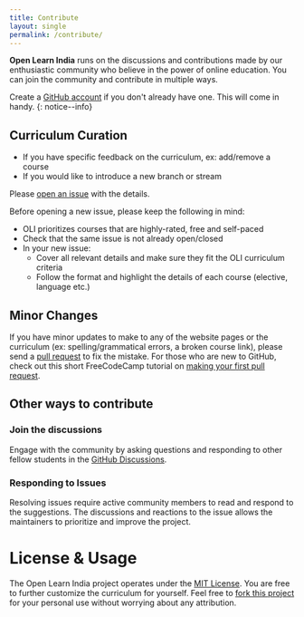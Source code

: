 ```yaml
---
title: Contribute
layout: single
permalink: /contribute/
---
```

**Open Learn India** runs on the discussions and contributions made by our enthusiastic community who believe in the power of online education. You can join the community and contribute in multiple ways.

Create a [GitHub account](https://github.com/join) if you don't already have one. This will come in handy.
{: notice--info}

## Curriculum Curation
- If you have specific feedback on the curriculum, ex: add/remove a course
- If you would like to introduce a new branch or stream

Please [open an issue](https://help.github.com/articles/creating-an-issue/) with the details.

Before opening a new issue, please keep the following in mind:
- OLI prioritizes courses that are highly-rated, free and self-paced
- Check that the same issue is not already open/closed
- In your new issue:
    * Cover all relevant details and make sure they fit the OLI curriculum criteria
    * Follow the format and highlight the details of each course (elective, language etc.)

## Minor Changes
If you have minor updates to make to any of the website pages or the curriculum (ex: spelling/grammatical errors, a broken course link), please send a [pull request](https://docs.github.com/en/free-pro-team@latest/github/collaborating-with-issues-and-pull-requests) to fix the mistake. For those who are new to GitHub, check out this short FreeCodeCamp tutorial on [making your first pull request](https://www.freecodecamp.org/news/how-to-make-your-first-pull-request-on-github-3/).

## Other ways to contribute
### Join the discussions
Engage with the community by asking questions and responding to other fellow students in the [GitHub Discussions](https://github.com/openlearnindia/openlearnindia.github.io/discussions).
### Responding to Issues
Resolving issues require active community members to read and respond to the suggestions. The discussions and reactions to the issue allows the maintainers to prioritize and improve the project.

# License & Usage
The Open Learn India project operates under the [MIT License](https://en.wikipedia.org/wiki/MIT_License). You are free to further customize the curriculum for yourself. Feel free to [fork this project](https://help.github.com/articles/fork-a-repo/) for your personal use without worrying about any attribution.